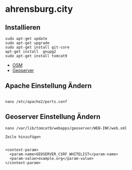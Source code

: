 # ahrensburg.city

## Installieren
```
sudo apt-get update
sudo apt-get upgrade
sudo apt-get install git-core
apt-get install  gnupg2
sudo apt-get install tomcat9
```
* [OSM](https://switch2osm.org)
* [Geoserver](https://geoserver.org/)

## Apache Einstellung Ändern

```

nano /etc/apache2/ports.conf

```

## Geoserver Einstellung Ändern
```
nano /var/lib/tomcat9/webapps/geoserver/WEB-INF/web.xml

Zeile hinzufügen 


<context-param>
  <param-name>GEOSERVER_CSRF_WHITELIST</param-name>
  <param-value>example.org</param-value>
</context-param>
```